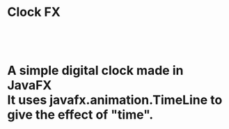 
<h1>Clock FX<h1>
<br>
<p>
A simple digital clock made in JavaFX<br>
It uses javafx.animation.TimeLine to give the effect of "time".<br>
</p>
